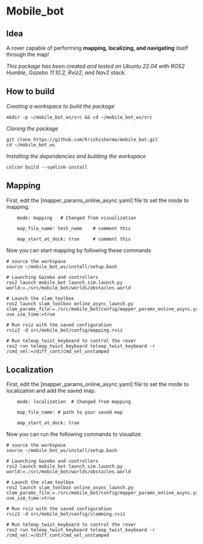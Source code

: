 # **Mobile_bot**

## **Idea**
A rover capable of performing **mapping, localizing, and navigating** itself through the map!

*This package has been created and tested on Ubuntu 22.04 with ROS2 Humble, Gazebo 11.10.2, Rviz2, and Nav2 stack.*

## **How to build**
*Creating a workspace to build the package*
```
mkdir -p ~/mobile_bot_ws/src && cd ~/mobile_bot_ws/src
```
*Cloning the package*
```
git clone https://github.com/hrishisharma/mobile_bot.git
cd ~/mobile_bot_ws
```
*Installing the dependencies and building the workspace*
```
colcon build --symlink-install
```

## **Mapping**
First, edit the [mapper_params_online_async.yaml]
file to set the mode to mapping.
```
    mode: mapping   # Changed from visualization

    map_file_name: test_name    # comment this

    map_start_at_dock: true     # comment this
```
Now you can start mapping by following these commands
```
# source the workspace
source ~/mobile_bot_ws/install/setup.bash

# Launching Gazebo and controllers
ros2 launch mobile_bot launch_sim.launch.py world:=./src/mobile_bot/worlds/obstacles.world

# Launch the slam_toolbox
ros2 launch slam_toolbox online_async_launch.py slam_params_file:=./src/mobile_bot/config/mapper_params_online_async.yaml use_sim_time:=true

# Run rviz with the saved configuration
rviz2 -d src/mobile_bot/config/mapping.rviz

# Run teleop_twist_keyboard to control the rover
ros2 run teleop_twist_keyboard teleop_twist_keyboard -r /cmd_vel:=/diff_cont/cmd_vel_unstamped
```

## **Localization**

First, edit the [mapper_params_online_async.yaml]
file to set the mode to localization and add the saved map.
```
    mode: localization  # Changed from mapping

    map_file_name: # path to your saved map

    map_start_at_dock: true
```
Now you can run the following commands to visualize.
```
# source the workspace
source ~/mobile_bot_ws/install/setup.bash

# Launching Gazebo and controllers
ros2 launch mobile_bot launch_sim.launch.py world:=./src/mobile_bot/worlds/obstacles.world

# Launch the slam_toolbox
ros2 launch slam_toolbox online_async_launch.py slam_params_file:=./src/mobile_bot/config/mapper_params_online_async.yaml use_sim_time:=true

# Run rviz with the saved configuration
rviz2 -d src/mobile_bot/config/slamming.rviz

# Run teleop_twist_keyboard to control the rover
ros2 run teleop_twist_keyboard teleop_twist_keyboard -r /cmd_vel:=/diff_cont/cmd_vel_unstamped
```  

